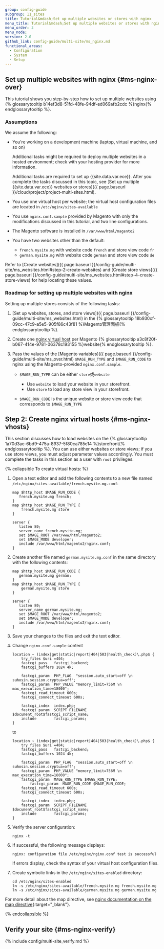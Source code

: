 ```yaml
---
group: config-guide
subgroup: 11_sites
title: Tutorial&mdash;Set up multiple websites or stores with nginx
menu_title: Tutorial&mdash;Set up multiple websites or stores with nginx
menu_order: 3
menu_node:
version: 2.0
github_link: config-guide/multi-site/ms_nginx.md
functional_areas:
  - Configuration
  - System
  - Setup
---
```


## Set up multiple websites with nginx {#ms-nginx-over}
This tutorial shows you step-by-step how to set up multiple websites using {% glossarytooltip b14ef3d8-51fd-48fe-94df-ed069afb2cdc %}nginx{% endglossarytooltip %}.

### Assumptions
We assume the following:

*	You're working on a development machine (laptop, virtual machine, and so on)

	Additional tasks might be required to deploy multiple websites in a hosted environment; check with your hosting provider for more information.

	Additional tasks are required to set up {{site.data.var.ece}}. After you complete the tasks discussed in this topic, see [Set up multiple {{site.data.var.ece}} websites or stores]({{ page.baseurl }}/cloud/project/project-multi-sites.html).
*	You use one virtual host per website; the virtual host configuration files are located in `/etc/nginx/sites-available`
*	You use `nginx.conf.sample` provided by Magento with only the modifications discussed in this tutorial, and two line configurations.
*	The Magento software is installed in `/var/www/html/magento2`
*	You have two websites other than the default:

	*	`french.mysite.mg` with website code `french` and store view code `fr`
	*	`german.mysite.mg` with website code `german` and store view code `de`

    <div class="bs-callout bs-callout-tip" markdown="1">
Refer to [Create websites]({{ page.baseurl }}/config-guide/multi-site/ms_websites.html#step-2-create-websites) and [Create store views]({{ page.baseurl }}/config-guide/multi-site/ms_websites.html#step-4-create-store-views) for help locating these values.
    </div>

### Roadmap for setting up multiple websites with nginx
Setting up multiple stores consists of the following tasks:

1.	[Set up websites, stores, and store views]({{ page.baseurl }}/config-guide/multi-site/ms_websites.html) in the {% glossarytooltip 18b930cf-09cc-47c9-a5e5-905f86c43f81 %}Magento管理面板{% endglossarytooltip %}.
2.	Create one [nginx virtual host](#ms-nginx-vhosts) per Magento {% glossarytooltip a3c8f20f-b067-414e-9781-06378c193155 %}website{% endglossarytooltip %}.
3.  Pass the values of the [Magento variables]({{ page.baseurl }}/config-guide/multi-site/ms_over.html) `$MAGE_RUN_TYPE` and `$MAGE_RUN_CODE` to nginx using the Magento-provided `nginx.conf.sample`.

    *   `$MAGE_RUN_TYPE` can be either `store`或`website`

        *   Use `website` to load your website in your storefront.
        *   Use `store` to load any store view in your storefront.

    *   `$MAGE_RUN_CODE` is the unique website or store view code that corresponds to `$MAGE_RUN_TYPE`

## Step 2: Create nginx virtual hosts {#ms-nginx-vhosts}
This section discusses how to load websites on the {% glossarytooltip 1a70d3ac-6bd9-475a-8937-5f80ca785c14 %}storefront{% endglossarytooltip %}. You can use either websites or store views; if you use store views, you must adjust parameter values accordingly. You must complete the tasks in this section as a user with `root` privileges.

{% collapsible To create virtual hosts: %}

1.	Open a text editor and add the following contents to a new file named `/etc/nginx/sites-available/french.mysite.mg.conf`:

		map $http_host $MAGE_RUN_CODE {
           french.mysite.mg french;
		}
		map $http_host $MAGE_RUN_TYPE {
		    french.mysite.mg store
		}

		server {
           listen 80;
           server_name french.mysite.mg;
           set $MAGE_ROOT /var/www/html/magento2;
           set $MAGE_MODE developer;
           include /var/www/html/magento2/nginx.conf;
		}
3.	Create another file named `german.mysite.mg.conf` in the same directory with the following contents:

		map $http_host $MAGE_RUN_CODE {
           german.mysite.mg german;
		}
		map $http_host $MAGE_RUN_TYPE {
		    german.mysite.mg store
		}

		server {
           listen 80;
           server_name german.mysite.mg;
           set $MAGE_ROOT /var/www/html/magento2;
           set $MAGE_MODE developer;
           include /var/www/html/magento2/nginx.conf;
		}
4.	Save your changes to the files and exit the text editor.
5.  Change `nginx.conf.sample` content 
		
		location ~ (index|get|static|report|404|503|health_check)\.php$ {
			try_files $uri =404;
			fastcgi_pass   fastcgi_backend;
			fastcgi_buffers 1024 4k;

			fastcgi_param  PHP_FLAG  "session.auto_start=off \n suhosin.session.cryptua=off";
			fastcgi_param  PHP_VALUE "memory_limit=756M \n max_execution_time=18000";
			fastcgi_read_timeout 600s;
			fastcgi_connect_timeout 600s;

			fastcgi_index  index.php;
			fastcgi_param  SCRIPT_FILENAME  $document_root$fastcgi_script_name;
			include        fastcgi_params;
		}
		
	to
	
		location ~ (index|get|static|report|404|503|health_check)\.php$ {
		    try_files $uri =404;
		    fastcgi_pass   fastcgi_backend;
		    fastcgi_buffers 1024 4k;

		    fastcgi_param  PHP_FLAG  "session.auto_start=off \n suhosin.session.cryptua=off";
		    fastcgi_param  PHP_VALUE "memory_limit=756M \n max_execution_time=18000";
		    fastcgi_param  MAGE_RUN_TYPE $MAGE_RUN_TYPE;
    		    fastcgi_param  MAGE_RUN_CODE $MAGE_RUN_CODE;
		    fastcgi_read_timeout 600s;
		    fastcgi_connect_timeout 600s;

		    fastcgi_index  index.php;
		    fastcgi_param  SCRIPT_FILENAME  $document_root$fastcgi_script_name;
		    include        fastcgi_params;
		}
5.	Verify the server configuration:

		nginx -t
6.	If successful, the following message displays:

		nginx: configuration file /etc/nginx/nginx.conf test is successful

	If errors display, check the syntax of your virtual host configuration files.

7.	Create symbolic links in the `/etc/nginx/sites-enabled` directory:

		cd /etc/nginx/sites-enabled
		ln -s /etc/nginx/sites-available/french.mysite.mg french.mysite.mg
		ln -s /etc/nginx/sites-available/german.mysite.mg german.mysite.mg

For more detail about the map directive, see [nginx documentation on the map directive](http://nginx.org/en/docs/http/ngx_http_map_module.html#map){:target="_blank"}.


{% endcollapsible %}

## Verify your site  {#ms-nginx-verify}
{% include config/multi-site_verify.md %}
